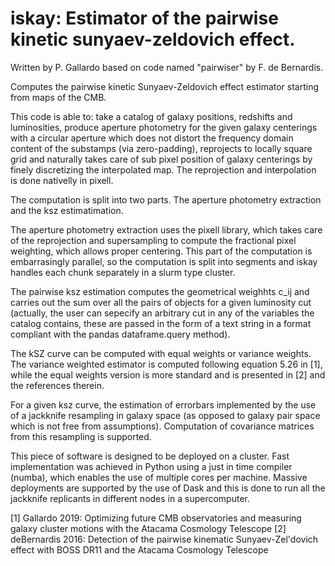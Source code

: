 # iskay: Estimator of the pairwise kinetic sunyaev-zeldovich effect.

Written by P. Gallardo based on code named "pairwiser" by F. de Bernardis.

Computes the pairwise kinetic Sunyaev-Zeldovich effect estimator starting from maps of the CMB.

This code is able to: take a catalog of galaxy positions, redshifts and luminosities, produce aperture photometry for the given galaxy centerings with a circular aperture  which does not distort the frequency domain content of the substamps (via zero-padding), reprojects to locally square grid and naturally takes care of sub pixel position of galaxy centerings by finely discretizing the interpolated map. The reprojection and interpolation is done nativelly in pixell.

The computation is split into two parts. The aperture photometry extraction and the ksz estimatimation.

The aperture photometry extraction uses the pixell library, which takes care of the reprojection and supersampling to compute the fractional pixel weighting, which allows proper centering. This part of the computation is embarrasingly parallel, so the computation is split into segments and iskay handles each chunk separately in a slurm type cluster.

The pairwise ksz estimation computes the geometrical weighhts c_ij and carries out the sum over all the pairs of objects for a given luminosity cut (actually, the user can sepecify an arbitrary cut in any of the variables the catalog contains, these are passed in the form of a text string in a format compliant with the pandas dataframe.query method). 

The kSZ curve can be computed with equal weights or variance weights. The variance weighted estimator is computed following equation 5.26 in [1], while the equal weights version is more standard and is presented in [2] and the references therein.

For a given ksz curve, the estimation of errorbars  implemented by the use of a jackknife resampling in galaxy space (as opposed to galaxy pair space which is not free from assumptions). Computation of covariance matrices from this resampling is supported. 

This piece of software is designed to be deployed on a cluster. Fast implementation was achieved in Python using a just in time compiler (numba), which enables the use of multiple cores per machine. Massive deployments are supported by the use of Dask and this is done to run all the jackknife replicants in different nodes in a supercomputer.

[1] Gallardo 2019: Optimizing future CMB observatories and measuring galaxy cluster motions with the Atacama Cosmology Telescope
[2] deBernardis 2016: Detection of the pairwise kinematic Sunyaev-Zel'dovich effect with BOSS DR11 and the Atacama Cosmology Telescope
